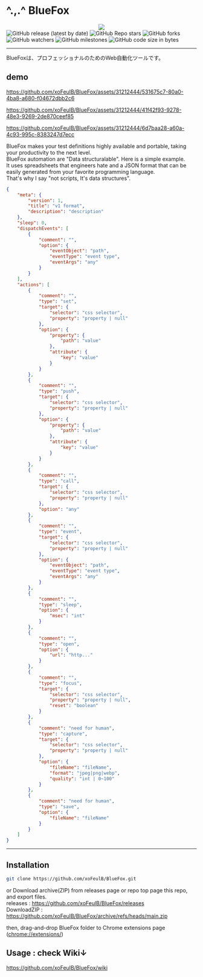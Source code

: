 # ^.,.^ BlueFox

<div align="center">
<img src="https://user-images.githubusercontent.com/31212444/232337954-73feac2d-c27d-4a6c-b0b5-63ae5ccd9cab.png">
</div>

<div>
<img alt="GitHub release (latest by date)" src="https://img.shields.io/github/v/release/xoFeulB/BlueFox?style=social">
<img alt="GitHub Repo stars" src="https://img.shields.io/github/stars/xoFeulB/BlueFox?style=social">
<img alt="GitHub forks" src="https://img.shields.io/github/forks/xoFeulB/BlueFox?style=social">
<img alt="GitHub watchers" src="https://img.shields.io/github/watchers/xoFeulB/BlueFox?style=social">
<img alt="GitHub milestones" src="https://img.shields.io/github/milestones/open/xoFeulB/BlueFox?style=social">
<img alt="GitHub code size in bytes" src="https://img.shields.io/github/languages/code-size/xoFeulB/BlueFox?style=social">
</div>
<hr>

BlueFoxは、プロフェッショナルのためのWeb自動化ツールです。

## demo
<div>

https://github.com/xoFeulB/BlueFox/assets/31212444/531675c7-80a0-4ba8-a680-f04672dbb2c6

</div>
<div>
    

https://github.com/xoFeulB/BlueFox/assets/31212444/41f42f93-9278-48e3-9269-2de870ceef85


</div>
<div>
    

https://github.com/xoFeulB/BlueFox/assets/31212444/6d7baa28-a60a-4c93-995c-8383247d7ecc


</div>

BlueFox makes your test definitions highly available and portable, taking your productivity to the next level.  
BlueFox automation are "Data structuralable". Here is a simple example.  
It uses spreadsheets that engineers hate and a JSON format that can be easily generated from your favorite programming language.  
That's why I say "not scripts, It's data structures".

```JSON
{
    "meta": {
        "version": 1,
        "title": "v1 format",
        "description": "description"
    },
    "sleep": 0,
    "dispatchEvents": [
        {
            "comment": "",
            "option": {
                "eventObject": "path",
                "eventType": "event type",
                "eventArgs": "any"
            }
        }
    ],
    "actions": [
        {
            "comment": "",
            "type": "set",
            "target": {
                "selector": "css selector",
                "property": "property | null"
            },
            "option": {
                "property": {
                    "path": "value"
                },
                "attribute": {
                    "key": "value"
                }
            }
        },
        {
            "comment": "",
            "type": "push",
            "target": {
                "selector": "css selector",
                "property": "property | null"
            },
            "option": {
                "property": {
                    "path": "value"
                },
                "attribute": {
                    "key": "value"
                }
            }
        },
        {
            "comment": "",
            "type": "call",
            "target": {
                "selector": "css selector",
                "property": "property | null"
            },
            "option": "any"
        },
        {
            "comment": "",
            "type": "event",
            "target": {
                "selector": "css selector",
                "property": "property | null"
            },
            "option": {
                "eventObject": "path",
                "eventType": "event type",
                "eventArgs": "any"
            }
        },
        {
            "comment": "",
            "type": "sleep",
            "option": {
                "msec": "int"
            }
        },
        {
            "comment": "",
            "type": "open",
            "option": {
                "url": "http..."
            }
        },
        {
            "comment": "",
            "type": "focus",
            "target": {
                "selector": "css selector",
                "property": "property | null",
                "reset": "boolean"
            }
        },
        {
            "comment": "need for human",
            "type": "capture",
            "target": {
                "selector": "css selector",
                "property": "property | null"
            },
            "option": {
                "fileName": "fileName",
                "format": "jpeg|png|webp",
                "quality": "int | 0~100"
            }
        },
        {
            "comment": "need for human",
            "type": "save",
            "option": {
                "fileName": "fileName"
            }
        }
    ]
}
```

<hr>

## Installation

```bash
git clone https://github.com/xoFeulB/BlueFox.git
```

or Download archive(ZIP) from releases page or repo top page this repo, and export files.  
releases : https://github.com/xoFeulB/BlueFox/releases  
DownloadZIP : https://github.com/xoFeulB/BlueFox/archive/refs/heads/main.zip

then, drag-and-drop BlueFox folder to Chrome extensions page (<a href="chrome://extensions/" target="_blank">chrome://extensions/</a>)

## Usage : check Wiki↓

<a href="https://github.com/xoFeulB/BlueFox/wiki" target="_blank">https://github.com/xoFeulB/BlueFox/wiki</a>
